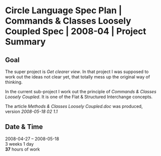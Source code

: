 ﻿Circle Language Spec Plan | Commands & Classes Loosely Coupled Spec | 2008-04 | Project Summary
===============================================================================================


Goal
----

The super project is *Get clearer view*. In that project I was supposed to work out the ideas not clear yet, that totally mess up the original way of thinking.

In the current sub-project I work out the principle of *Commands & Classes Loosely Coupled*. It is one of the Flat & Structured Interchange concepts.

The article *Methods & Classes Loosely Coupled.doc* was produced,  
version *2008-05-18 02  1.1*


Date & Time
-----------

2008-04-27 – 2008-05-18  
3 weeks 1 day  
__37__ hours of work